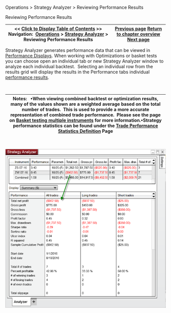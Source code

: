 ﻿


Operations \> Strategy Analyzer \> Reviewing Performance Results






















Reviewing Performance Results







| \<\< [Click to Display Table of Contents](reviewing_performance_results.md) \>\> **Navigation:**     [Operations](operations-1.md) \> [Strategy Analyzer](strategy_analyzer-1.md) \> Reviewing Performance Results | [Previous page](backtest_logs-1.md) [Return to chapter overview](strategy_analyzer-1.md) [Next page](monte_carlo_simulation-1.md) |
| --- | --- |











Strategy Analyzer generates performance data that can be viewed in [Performance Displays](performance_displays-1.md). When working with Optimizations or basket tests you can choose open an individual tab or new Strategy Analyzer window to analyze each individual backtest.  Selecting an individual row from the results grid will display the results in the Performance tabs individual [performance results](reviewing_performance_results-1.md).


 




| Notes:   •When viewing combined backtest or optimization results, many of the values shown are a weighted average based on the total number of trades.  This is used to provide a more accurate representation of combined trade performance.  Please see the page on [Basket testing multiple instruments](basket_test-1.md) for more information.•Strategy performance statistics can be found under the [Trade Performance Statistics Definition](statistics_definitions-1.md) Page |
| --- |



 


![Strategy_Analyzer_Results](strategy_analyzer_results.png)









